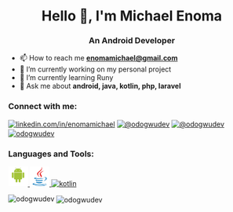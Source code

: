 <h1 align="center">Hello 👋, I'm Michael Enoma</h1>
<h3 align="center">An Android Developer</h3>

- 📫 How to reach me **enomamichael@gmail.com**
- 🔭 I’m currently working on my personal project
- 🌱 I’m currently learning Runy
- 💬 Ask me about **android, java, kotlin, php, laravel**

<h3 align="left">Connect with me:</h3>
<p align="left">
<a href="https://linkedin.com/in/linkedin.com/in/enomamichael" target="blank"><img align="center" src="https://cdn.jsdelivr.net/npm/simple-icons@3.0.1/icons/linkedin.svg" alt="linkedin.com/in/enomamichael" height="30" width="40" /></a>
<a href="https://instagram.com/odogwudev" target="blank"><img align="center" src="https://cdn.jsdelivr.net/npm/simple-icons@3.0.1/icons/instagram.svg" alt="@odogwudev" height="30" width="40" /></a>
<a href="https://www.hackerrank.com/@odogwudev" target="blank"><img align="center" src="https://cdn.jsdelivr.net/npm/simple-icons@3.0.1/icons/hackerrank.svg" alt="@odogwudev" height="30" width="40" /></a>
  <a href="https://twitter.com/odogwudev" target="blank"><img align="center" src="https://cdn.jsdelivr.net/npm/simple-icons@3.0.1/icons/twitter.svg" alt="odogwudev" height="30" width="40" /></a>
</p>

<h3 align="left">Languages and Tools:</h3>
<p align="left"> <a href="https://developer.android.com" target="_blank"> <img src="https://raw.githubusercontent.com/devicons/devicon/master/icons/android/android-original-wordmark.svg" alt="android" width="40" height="40"/> </a> <a href="https://www.java.com" target="_blank"> <img src="https://raw.githubusercontent.com/devicons/devicon/master/icons/java/java-original.svg" alt="java" width="40" height="40"/> </a> <a href="https://kotlinlang.org" target="_blank"> <img src="https://www.vectorlogo.zone/logos/kotlinlang/kotlinlang-icon.svg" alt="kotlin" width="40" height="40"/> </a> </p>

<p><img align="left" src="https://github-readme-stats.vercel.app/api/top-langs?username=odogwudev&show_icons=true&locale=en&layout=compact" alt="odogwudev" /></p>

<p>&nbsp;<img align="center" src="https://github-readme-stats.vercel.app/api?username=odogwudev&show_icons=true&locale=en" alt="odogwudev" /></p>
